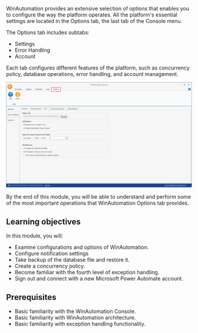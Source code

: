 WinAutomation provides an extensive selection of options that enables you to configure the way the platform operates. All the platform's essential settings are located in the Options tab, the last tab of the Console menu.

The Options tab includes subtabs:

- Settings
- Error Handling
- Account

Each tab configures different features of the platform, such as concurrency policy, database operations, error handling, and account management.

![Screenshot of the WinAutomation Options tab.](..\media\options-tab-console.png)

By the end of this module, you will be able to understand and perform some of the most important operations that WinAutomation Options tab provides.

## Learning objectives

In this module, you will:

- Examine configurations and options of WinAutomation.
- Configure notification settings
- Take backup of the database file and restore it.
- Create a concurrency policy.
- Become familiar with the fourth level of exception handling.
- Sign out and connect with a new Microsoft Power Automate account.

## Prerequisites

- Basic familiarity with the WinAutomation Console.
- Basic familiarity with WinAutomation architecture.
- Basic familiarity with exception handling functionality.
